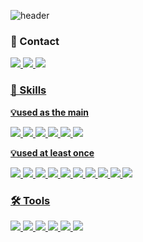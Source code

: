 ![header](https://capsule-render.vercel.app/api?type=venom&color=auto&theme=buefy&height=300&section=header&text=Welcome%20to%20Sohyeon's%20GitHub!&fontSize=50&fontAlignY=30&desc=👋%20Hi%20there!%20I’m%20developer%20who%20tries%20to%20create%20better%20services%20for%20people&descAlignY=50&fontColor=FCB8B8)



### 💌 Contact

<a href="https://booming-coaster-e59.notion.site/Sohyeon-Hong-16ea795e9a6180d78680cb65858c62ba"><img src="https://img.shields.io/badge/Portfolio-D3D3D3.svg?style=for-the-badge&logo=notion&logoColor=000000" />
<a href="https://www.instagram.com/_hxx_sh?igsh=MTBhdDl3ZjJyamsyMQ=="><img src="https://img.shields.io/badge/Instagram-FFB5C0.svg?style=for-the-badge&logo=instagram&logoColor=FF0069" />
<a href="mailto:xxxx83145@gmail.com"><img src="https://img.shields.io/badge/xxxx83145@gmail.com-EA4335.svg?style=for-the-badge&logo=gmail&logoColor=FFFFFF" />




### 🌟 Skills


**💡used as the main**

<img src="https://img.shields.io/badge/Python-3776AB.svg?style=for-the-badge&logo=python&logoColor=FFFFFF" /> <img src="https://img.shields.io/badge/C++-00599C.svg?style=for-the-badge&logo=cplusplus&logoColor=FFFFFF" /> <img src="https://img.shields.io/badge/Java-5D87BF.svg?style=for-the-badge&logo=openjdk&logoColor=FFFFFF" /> <img src="https://img.shields.io/badge/Spring-6DB33F.svg?style=for-the-badge&logo=spring&logoColor=FFFFFF" /> <img src="https://img.shields.io/badge/Amazon_AWS-232F3E.svg?style=for-the-badge&logo=amazonwebservices&logoColor=FF9900" /> <img src="https://img.shields.io/badge/MySQL-4479A1.svg?style=for-the-badge&logo=gmail&logoColor=FFFFFF" />



**💡used at least once**

<img src="https://img.shields.io/badge/C-A8B9CC.svg?style=for-the-badge&logo=c&logoColor=FFFFFF" /> <img src="https://img.shields.io/badge/Go_Lang-00ADD8.svg?style=for-the-badge&logo=go&logoColor=FFFFFF" /> <img src="https://img.shields.io/badge/Node.js-5FA04E.svg?style=for-the-badge&logo=nodedotjs&logoColor=FFFFFF" /> <img src="https://img.shields.io/badge/Flask-3BABC3.svg?style=for-the-badge&logo=Flask&logoColor=FFFFFF" /> <img src="https://img.shields.io/badge/HTML-E34F26.svg?style=for-the-badge&logo=html5&logoColor=FFFFFF" /> <img src="https://img.shields.io/badge/CSS-1572B6.svg?style=for-the-badge&logo=css3&logoColor=FFFFFF" /> <img src="https://img.shields.io/badge/Docker-2496ED.svg?style=for-the-badge&logo=docker&logoColor=FFFFFF" /> <img src="https://img.shields.io/badge/json%20web%20tokens-323330?style=for-the-badge&logo=json-web-tokens&logoColor=pink" /> <img src="https://img.shields.io/badge/langchain-1C3C3C.svg?style=for-the-badge&logo=langchain&logoColor=FFFFFF" /> <img src="https://img.shields.io/badge/huggingface-FFD21E.svg?style=for-the-badge&logo=huggingface&logoColor=FFFFFF" />




### 🛠️ Tools

<img src="https://img.shields.io/badge/InteliJIDEA-D3D3D3.svg?style=for-the-badge&logo=intellijidea&logoColor=000000" /> <img src="https://img.shields.io/badge/DataGrip-D3D3D3.svg?style=for-the-badge&logo=datagrip&logoColor=000000" /> <img src="https://img.shields.io/badge/VSCode-0078D7.svg?style=for-the-badge&logo=docker&logoColor=FFFFFF" /> <img src="https://img.shields.io/badge/Microsoft_Excel-217346?style=for-the-badge&logo=microsoft-excel&logoColor=white" /> <img src="https://img.shields.io/badge/Microsoft_PowerPoint-B7472A?style=for-the-badge&logo=microsoft-powerpoint&logoColor=white" /> <img src="https://img.shields.io/badge/Microsoft_Word-2B579A?style=for-the-badge&logo=microsoft-word&logoColor=white" />


